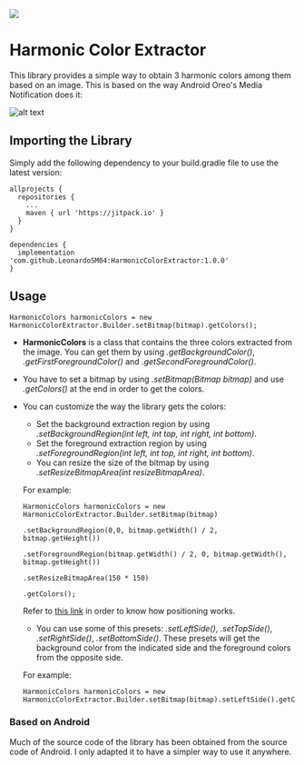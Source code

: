 [![](https://jitpack.io/v/LeonardoSM04/HarmonicColorExtractor.svg)](https://jitpack.io/#LeonardoSM04/HarmonicColorExtractor)

# Harmonic Color Extractor
This library provides a simple way to obtain 3 harmonic colors among them based on an image. This is based on the way Android Oreo's Media Notification does it:

![alt text](https://i0.wp.com/9to5google.com/wp-content/uploads/sites/4/2017/06/dp3_notification_media_theme_1.jpg?resize=1600%2C842&quality=82&strip=all&ssl=1)

## Importing the Library
Simply add the following dependency to your build.gradle file to use the latest version:

```
allprojects {
  repositories {
    ...
    maven { url 'https://jitpack.io' }
  }
}
```
```
dependencies {
  implementation 'com.github.LeonardoSM04:HarmonicColorExtractor:1.0.0'
}
```
## Usage
```
HarmonicColors harmonicColors = new HarmonicColorExtractor.Builder.setBitmap(bitmap).getColors();
```
- **HarmonicColors** is a class that contains the three colors extracted from the image. You can get them by using *.getBackgroundColor()*, *.getFirstForegroundColor()* and *.getSecondForegroundColor()*.
- You have to set a bitmap by using *.setBitmap(Bitmap bitmap)* and use *.getColors()* at the end in order to get the colors.
- You can customize the way the library gets the colors:
  - Set the background extraction region by using *.setBackgroundRegion(int left, int top, int right, int bottom)*.
  - Set the foreground extraction region by using *.setForegroundRegion(int left, int top, int right, int bottom)*.
  - You can resize the size of the bitmap by using *.setResizeBitmapArea(int resizeBitmapArea)*.
  
  For example:
  ```
  HarmonicColors harmonicColors = new HarmonicColorExtractor.Builder.setBitmap(bitmap)
                                                                    .setBackgroundRegion(0,0, bitmap.getWidth() / 2, bitmap.getHeight())
                                                                    .setForegroundRegion(bitmap.getWidth() / 2, 0, bitmap.getWidth(), bitmap.getHeight())
                                                                    .setResizeBitmapArea(150 * 150)
                                                                    .getColors();
  ```
  
  Refer to [this link](https://stackoverflow.com/a/26253377/10750938) in order to know how positioning works.
  - You can use some of this presets: *.setLeftSide()*, *.setTopSide()*, *.setRightSide()*, *.setBottomSide()*. These presets will get the background color from the indicated side and the foreground colors from the opposite side.
  
  For example:
  ```
  HarmonicColors harmonicColors = new HarmonicColorExtractor.Builder.setBitmap(bitmap).setLeftSide().getColors();
  ```
  
### Based on Android
Much of the source code of the library has been obtained from the source code of Android. I only adapted it to have a simpler way to use it anywhere.
